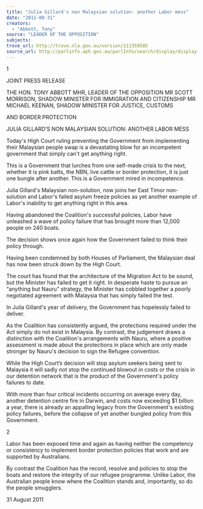 ```yaml
---
title: "Julia Gillard's non Malaysian solution: another Labor mess"
date: "2011-08-31"
creators:
  - "Abbott, Tony"
source: "LEADER OF THE OPPOSITION"
subjects:
trove_url: http://trove.nla.gov.au/version/211359585
source_url: http://parlinfo.aph.gov.au/parlInfo/search/display/display.w3p;query=Id%3A%22media/pressrel/1060761%22
---
```


 1 

 

 

 

 JOINT PRESS RELEASE 

 THE HON. TONY ABBOTT MHR, LEADER OF THE OPPOSITION  MR SCOTT MORRISON, SHADOW MINISTER FOR IMMIGRATION AND  CITIZENSHIP  MR MICHAEL KEENAN, SHADOW MINISTER FOR JUSTICE, CUSTOMS 

 AND BORDER PROTECTION   

 

 JULIA GILLARD’S NON MALAYSIAN SOLUTION: ANOTHER LABOR MESS   

 Today's High Court ruling preventing the Government from implementing their Malaysian people swap is a  devastating blow for an incompetent government that simply can't get anything right.   

 This is a Government that lurches from one self-made crisis to the next, whether it is pink batts, the NBN,  live cattle or border protection, it is just one bungle after another. This is a Government mired in  incompetence.   

 Julia Gillard's Malaysian non-solution, now joins her East Timor non-solution and Labor's failed asylum  freeze policies as yet another example of Labor's inability to get anything right in this area.   

 Having abandoned the Coalition's successful policies, Labor have unleashed a wave of policy failure that  has brought more than 12,000 people on 240 boats.   

 The decision shows once again how the Government failed to think their policy through.   

 Having been condemned by both Houses of Parliament, the Malaysian deal has now been struck down by  the High Court.   

 The court has found that the architecture of the Migration Act to be sound, but the Minister has failed to get  it right. In desperate haste to pursue an “anything but Nauru” strategy, the Minister has cobbled together a  poorly negotiated agreement with Malaysia that has simply failed the test.    

 In Julia Gillard's year of delivery, the Government has hopelessly failed to deliver.   

 As the Coalition has consistently argued, the protections required under the Act simply do not exist in  Malaysia. By contrast, the judgement draws a distinction with the Coalition's arrangements with Nauru,  where a positive assessment is made about the protections in place which are only made stronger by Nauru's  decision to sign the Refugee convention.   

 While the High Court’s decision will stop asylum seekers being sent to Malaysia it will sadly not stop the  continued blowout in costs or the crisis in our detention network that is the product of the Government's  policy failures to date.   

 With more than four critical incidents occurring on average every day, another detention centre fire in  Darwin, and costs now exceeding $1 billion a year, there is already an appalling legacy from the  Government's existing policy failures, before the collapse of yet another bungled policy from this  Government.   

 2 

 

 Labor has been exposed time and again as having neither the competency or consistency to implement  border protection policies that work and are supported by Australians.   

 By contrast the Coalition has the record, resolve and policies to stop the boats and restore the integrity of our  refugee programme. Unlike Labor, the Australian people know where the Coalition stands and, importantly,  so do the people smugglers.   

 

 31 August 2011   

